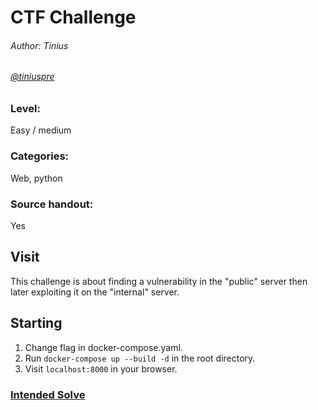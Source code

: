 # CTF Challenge
###### Author: Tinius
###### [@tiniuspre](https://github.com/tiniuspre)

### Level:
Easy / medium

### Categories:
Web, python

### Source handout:
Yes

## Visit
This challenge is about finding a vulnerability in the "public" server then later exploiting it on the "internal" server.


## Starting
1. Change flag in docker-compose.yaml.
2. Run `docker-compose up --build -d` in the root directory.
3. Visit `localhost:8000` in your browser.

### [Intended Solve](solve.md)
